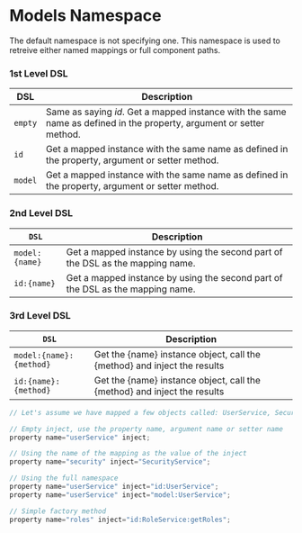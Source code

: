 # Models Namespace

The default namespace is not specifying one. This namespace is used to retreive either named mappings or full component paths.

### 1st Level DSL

| DSL     | Description                                                                                                          |
| ------- | -------------------------------------------------------------------------------------------------------------------- |
| `empty` | Same as saying _id_. Get a mapped instance with the same name as defined in the property, argument or setter method. |
| `id`    | Get a mapped instance with the same name as defined in the property, argument or setter method.                      |
| `model` | Get a mapped instance with the same name as defined in the property, argument or setter method.                      |

### 2nd Level DSL

| `DSL`          | Description                                                                    |
| -------------- | ------------------------------------------------------------------------------ |
| `model:{name}` | Get a mapped instance by using the second part of the DSL as the mapping name. |
| `id:{name}`    | Get a mapped instance by using the second part of the DSL as the mapping name. |

### 3rd Level DSL

| `DSL`                   | Description                                                              |
| ----------------------- | ------------------------------------------------------------------------ |
| `model:{name}:{method}` | Get the {name} instance object, call the {method} and inject the results |
| `id:{name}:{method}`    | Get the {name} instance object, call the {method} and inject the results |

```javascript
// Let's assume we have mapped a few objects called: UserService, SecurityService and RoleService

// Empty inject, use the property name, argument name or setter name
property name="userService" inject;

// Using the name of the mapping as the value of the inject
property name="security" inject="SecurityService";

// Using the full namespace
property name="userService" inject="id:UserService";
property name="userService" inject="model:UserService";

// Simple factory method
property name="roles" inject="id:RoleService:getRoles";
```

